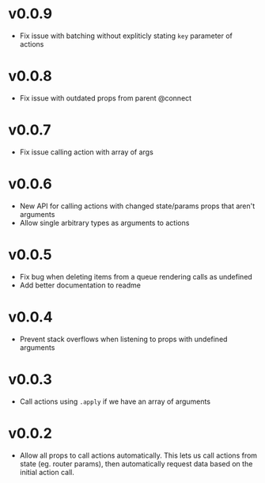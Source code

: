 # v0.0.9
- Fix issue with batching without expliticly stating `key` parameter of actions

# v0.0.8
- Fix issue with outdated props from parent @connect

# v0.0.7
- Fix issue calling action with array of args

# v0.0.6
- New API for calling actions with changed state/params props that aren't
  arguments
- Allow single arbitrary types as arguments to actions

# v0.0.5

- Fix bug when deleting items from a queue rendering calls as undefined
- Add better documentation to readme

# v0.0.4

- Prevent stack overflows when listening to props with undefined arguments

# v0.0.3

- Call actions using `.apply` if we have an array of arguments

# v0.0.2

- Allow all props to call actions automatically.  This lets us call actions
  from state (eg. router params), then automatically request data based on the
  initial action call.
